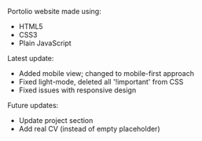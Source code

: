 Portolio website made using:

- HTML5
- CSS3
- Plain JavaScript

Latest update:

- Added mobile view; changed to mobile-first approach
- Fixed light-mode, deleted all '!important' from CSS
- Fixed issues with responsive design

Future updates:

- Update project section
- Add real CV (instead of empty placeholder)
